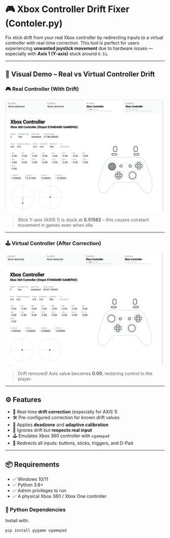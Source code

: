 # 🎮 Xbox Controller Drift Fixer (Contoler.py)

Fix stick drift from your real Xbox controller by redirecting inputs to a virtual controller with real-time correction. This tool is perfect for users experiencing **unwanted joystick movement** due to hardware issues — especially with **Axis 1 (Y-axis)** stuck around `0.51`.

---

## 📸 Visual Demo – Real vs Virtual Controller Drift

### 🎮 Real Controller (With Drift)
<img src="https://raw.githubusercontent.com/CodeStartUp/controler-drift-fix/main/images/Screenshot%202025-07-19%20103441.png" width="500"/>

> Stick Y-axis (AXIS 1) is stuck at **0.51562** – this causes constant movement in games even when idle.

---

### 🕹️ Virtual Controller (After Correction)
<img src="https://raw.githubusercontent.com/CodeStartUp/controler-drift-fix/main/images/Screenshot%202025-07-19%20103452.png" width="500"/>

> Drift removed! Axis value becomes **0.00**, restoring control to the player.

---

## ⚙️ Features

- 🧠 Real-time **drift correction** (especially for AXIS 1)
- 🛠️ Pre-configured correction for known drift values
- 🧼 Applies **deadzone** and **adaptive calibration**
- 🎯 Ignores drift but **respects real input**
- 🕹️ Emulates Xbox 360 controller with `vgamepad`
- 🔁 Redirects all inputs: buttons, sticks, triggers, and D-Pad

---

## 📦 Requirements

- ✅ Windows 10/11
- ✅ Python 3.8+
- ✅ Admin privileges to run
- ✅ A physical Xbox 360 / Xbox One controller

### 🧪 Python Dependencies

Install with:

```bash
pip install pygame vgamepad
